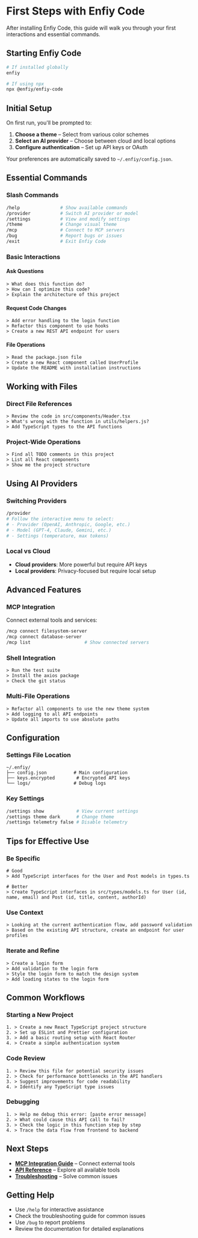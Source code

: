 # First Steps with Enfiy Code

After installing Enfiy Code, this guide will walk you through your first interactions and essential commands.

## Starting Enfiy Code

```bash
# If installed globally
enfiy

# If using npx
npx @enfiy/enfiy-code
```

## Initial Setup

On first run, you'll be prompted to:

1. **Choose a theme** – Select from various color schemes
2. **Select an AI provider** – Choose between cloud and local options
3. **Configure authentication** – Set up API keys or OAuth

Your preferences are automatically saved to `~/.enfiy/config.json`.

## Essential Commands

### Slash Commands

```bash
/help               # Show available commands
/provider           # Switch AI provider or model
/settings           # View and modify settings
/theme              # Change visual theme
/mcp                # Connect to MCP servers
/bug                # Report bugs or issues
/exit               # Exit Enfiy Code
```

### Basic Interactions

#### Ask Questions

```
> What does this function do?
> How can I optimize this code?
> Explain the architecture of this project
```

#### Request Code Changes

```
> Add error handling to the login function
> Refactor this component to use hooks
> Create a new REST API endpoint for users
```

#### File Operations

```
> Read the package.json file
> Create a new React component called UserProfile
> Update the README with installation instructions
```

## Working with Files

### Direct File References

```
> Review the code in src/components/Header.tsx
> What's wrong with the function in utils/helpers.js?
> Add TypeScript types to the API functions
```

### Project-Wide Operations

```
> Find all TODO comments in this project
> List all React components
> Show me the project structure
```

## Using AI Providers

### Switching Providers

```bash
/provider
# Follow the interactive menu to select:
# - Provider (OpenAI, Anthropic, Google, etc.)
# - Model (GPT-4, Claude, Gemini, etc.)
# - Settings (temperature, max tokens)
```

### Local vs Cloud

- **Cloud providers**: More powerful but require API keys
- **Local providers**: Privacy-focused but require local setup

## Advanced Features

### MCP Integration

Connect external tools and services:

```bash
/mcp connect filesystem-server
/mcp connect database-server
/mcp list                    # Show connected servers
```

### Shell Integration

```
> Run the test suite
> Install the axios package
> Check the git status
```

### Multi-File Operations

```
> Refactor all components to use the new theme system
> Add logging to all API endpoints
> Update all imports to use absolute paths
```

## Configuration

### Settings File Location

```
~/.enfiy/
├── config.json          # Main configuration
├── keys.encrypted        # Encrypted API keys
└── logs/                # Debug logs
```

### Key Settings

```bash
/settings show            # View current settings
/settings theme dark      # Change theme
/settings telemetry false # Disable telemetry
```

## Tips for Effective Use

### Be Specific

```
# Good
> Add TypeScript interfaces for the User and Post models in types.ts

# Better
> Create TypeScript interfaces in src/types/models.ts for User (id, name, email) and Post (id, title, content, authorId)
```

### Use Context

```
> Looking at the current authentication flow, add password validation
> Based on the existing API structure, create an endpoint for user profiles
```

### Iterate and Refine

```
> Create a login form
> Add validation to the login form
> Style the login form to match the design system
> Add loading states to the login form
```

## Common Workflows

### Starting a New Project

```
1. > Create a new React TypeScript project structure
2. > Set up ESLint and Prettier configuration
3. > Add a basic routing setup with React Router
4. > Create a simple authentication system
```

### Code Review

```
1. > Review this file for potential security issues
2. > Check for performance bottlenecks in the API handlers
3. > Suggest improvements for code readability
4. > Identify any TypeScript type issues
```

### Debugging

```
1. > Help me debug this error: [paste error message]
2. > What could cause this API call to fail?
3. > Check the logic in this function step by step
4. > Trace the data flow from frontend to backend
```

## Next Steps

- **[MCP Integration Guide](../guides/mcp-integration.md)** – Connect external tools
- **[API Reference](../api/README.md)** – Explore all available tools
- **[Troubleshooting](../troubleshooting/README.md)** – Solve common issues

## Getting Help

- Use `/help` for interactive assistance
- Check the troubleshooting guide for common issues
- Use `/bug` to report problems
- Review the documentation for detailed explanations
